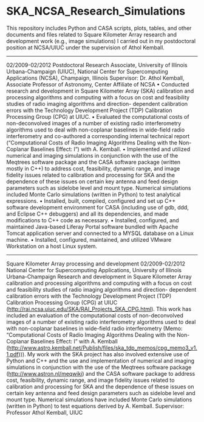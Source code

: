 # SKA_NCSA_Research_Simulations
This repository includes Python and CASA scripts, plots, tables, and other documents and files related to Square Kilometer 
Array research and development work (e.g., image simulations) I carried out in my postdoctoral position at NCSA/UIUC under 
the supervision of Athol Kemball.

------------

02/2009-02/2012
Postdoctoral Research Associate, University of Illinois Urbana-Champaign (UIUC), National Center for Supercomputing 
Applications (NCSA), Champaign, Illinois
Supervisor: Dr. Athol Kemball, Associate Professor of Astronomy, Center Affiliate of NCSA
•	Conducted research and development in Square Kilometer Array (SKA) calibration and processing algorithms and computing with a focus on cost and feasibility studies of radio imaging algorithms and direction- dependent calibration errors with the Technology Development Project (TDP) Calibration Processing Group (CPG) at UIUC.
•	Evaluated the computational costs of non-deconvolved images of a number of existing radio interferometry algorithms used to deal with non-coplanar baselines in wide-field radio interferometry and co-authored a corresponding internal technical report (“Computational Costs of Radio Imaging Algorithms Dealing with the Non-Coplanar Baselines Effect: I”) with A. Kemball.
•	Implemented and utilized numerical and imaging simulations in conjunction with the use of the Meqtrees software package and the CASA software package (written mostly in C++) to address cost, feasibility, dynamic range, and image fidelity issues related to calibration and processing for SKA and the dependence of these issues on certain key antenna and feed design parameters such as sidelobe level and mount type. Numerical simulations included Monte Carlo simulations (written in Python) to test analytical expressions.
•	Installed, built, compiled, configured and set up C++ software development environment for CASA (including use of gdb, ddd, and Eclipse C++ debuggers) and all its dependencies, and made modifications to C++ code as necessary.
•	Installed, configured, and maintained Java-based Liferay Portal software bundled with Apache Tomcat application server and connected to a MYSQL database  on  a Linux machine.
•	Installed, configured, maintained, and utilized VMware Workstation on a host Linux system.

---------------------

Square Kilometer Array processing and development 
02/2009-02/2012
National Center for Supercomputing Applications, University of Illinois Urbana-Champaign
Research and development in Square Kilometer Array calibration and processing algorithms and computing with a focus on cost
and feasibility studies of radio imaging algorithms and direction- dependent calibration errors with the Technology 
Development Project (TDP) Calibration Processing Group (CPG) at UIUC (http://rai.ncsa.uiuc.edu/SKA/RAI_Projects_SKA_CPG.html).
This work  has included an evaluation of the computational costs of  non-deconvolved images of a number of existing radio
interferometry algorithms used to deal with non-coplanar baselines in wide-field radio interferometry (Memo: “Computational
Costs of Radio Imaging Algorithms Dealing with the Non-Coplanar Baselines Effect: I” with A. Kemball
(http://www.astro.kemball.net/Publish/files/ska_tdp_memos/cpg_memo3_v1.1.pdf))). My work with the SKA project has also involved extensive use of Python and C++ and the use and implementation of 
numerical and imaging simulations in conjunction with the use of the Meqtrees software package (http://www.astron.nl/meqwiki)
and the CASA software package to address cost, feasibility, dynamic range, and image fidelity issues related to calibration 
and processing for SKA and the dependence of these issues on certain key antenna and feed design parameters such as sidelobe 
level and mount type. Numerical simulations have included Monte Carlo simulations (written in Python) to test equations 
derived by A. Kemball.
Supervisor: Professor Athol Kemball, UIUC

